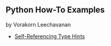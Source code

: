 ## Python How-To Examples

by Vorakorn Leechavanan

* [Self-Referencing Type Hints](self-referencing-hints.md)

